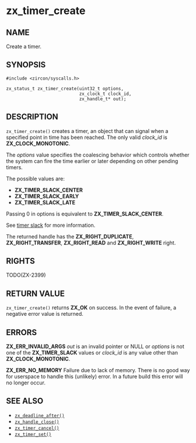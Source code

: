 # zx_timer_create

## NAME

<!-- Updated by update-docs-from-abigen, do not edit. -->

Create a timer.

## SYNOPSIS

<!-- Updated by update-docs-from-abigen, do not edit. -->

```
#include <zircon/syscalls.h>

zx_status_t zx_timer_create(uint32_t options,
                            zx_clock_t clock_id,
                            zx_handle_t* out);
```

## DESCRIPTION

`zx_timer_create()` creates a timer, an object that can signal
when a specified point in time has been reached. The only valid
*clock_id* is **ZX_CLOCK_MONOTONIC**.

The *options* value specifies the coalescing behavior which
controls whether the system can fire the time earlier or later
depending on other pending timers.

The possible values are:

+ **ZX_TIMER_SLACK_CENTER**
+ **ZX_TIMER_SLACK_EARLY**
+ **ZX_TIMER_SLACK_LATE**

Passing 0 in options is equivalent to **ZX_TIMER_SLACK_CENTER**.

See [timer slack](timer_slack.md) for more information.

The returned handle has the **ZX_RIGHT_DUPLICATE**, **ZX_RIGHT_TRANSFER**,
**ZX_RIGHT_READ** and **ZX_RIGHT_WRITE** right.

## RIGHTS

<!-- Updated by update-docs-from-abigen, do not edit. -->

TODO(ZX-2399)

## RETURN VALUE

`zx_timer_create()` returns **ZX_OK** on success. In the event
of failure, a negative error value is returned.

## ERRORS

**ZX_ERR_INVALID_ARGS**  *out* is an invalid pointer or NULL or
*options* is not one of the **ZX_TIMER_SLACK** values or *clock_id* is
any value other than **ZX_CLOCK_MONOTONIC**.

**ZX_ERR_NO_MEMORY**  Failure due to lack of memory.
There is no good way for userspace to handle this (unlikely) error.
In a future build this error will no longer occur.

## SEE ALSO

 - [`zx_deadline_after()`]
 - [`zx_handle_close()`]
 - [`zx_timer_cancel()`]
 - [`zx_timer_set()`]

<!-- References updated by update-docs-from-abigen, do not edit. -->

[`zx_deadline_after()`]: deadline_after.md
[`zx_handle_close()`]: handle_close.md
[`zx_timer_cancel()`]: timer_cancel.md
[`zx_timer_set()`]: timer_set.md
